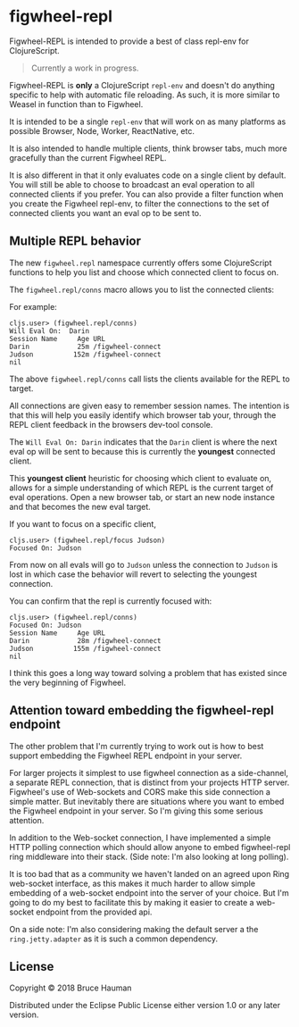 # figwheel-repl

Figwheel-REPL is intended to provide a best of class repl-env for
ClojureScript.

> Currently a work in progress.

Figwheel-REPL is **only** a ClojureScript `repl-env` and doesn't do anything
specific to help with automatic file reloading. As such, it is more
similar to Weasel in function than to Figwheel.

It is intended to be a single `repl-env` that will work on as many
platforms as possible Browser, Node, Worker, ReactNative, etc.

It is also intended to handle multiple clients, think browser tabs,
much more gracefully than the current Figwheel REPL.

It is also different in that it only evaluates code on a single client
by default. You will still be able to choose to broadcast an eval
operation to all connected clients if you prefer. You can also provide
a filter function when you create the Figwheel repl-env, to filter the
connections to the set of connected clients you want an eval op to be
sent to.

## Multiple REPL behavior

The new `figwheel.repl` namespace currently offers some ClojureScript
functions to help you list and choose which connected client to focus on.

The `figwheel.repl/conns` macro allows you to list the connected clients:

For example:

```
cljs.user> (figwheel.repl/conns)
Will Eval On:  Darin
Session Name     Age URL
Darin            25m /figwheel-connect
Judson          152m /figwheel-connect
nil
```


The above `figwheel.repl/conns` call lists the clients available for the
REPL to target.

All connections are given easy to remember session names. The
intention is that this will help you easily identify which browser tab
your, through the REPL client feedback in the browsers dev-tool
console.

The `Will Eval On: Darin` indicates that the `Darin` client is where
the next eval op will be sent to because this is currently the
**youngest** connected client.

This **youngest client** heuristic for choosing which client to
evaluate on, allows for a simple understanding of which REPL is the
current target of eval operations. Open a new browser tab, or start an
new node instance and that becomes the new eval target.

If you want to focus on a specific client,

```
cljs.user> (figwheel.repl/focus Judson)
Focused On: Judson
```

From now on all evals will go to `Judson` unless the connection to
`Judson` is lost in which case the behavior will revert to selecting
the youngest connection.

You can confirm that the repl is currently focused with:

```
cljs.user> (figwheel.repl/conns)
Focused On: Judson
Session Name     Age URL
Darin            28m /figwheel-connect
Judson          155m /figwheel-connect
nil
```

I think this goes a long way toward solving a problem that has existed
since the very beginning of Figwheel.

## Attention toward embedding the figwheel-repl endpoint

The other problem that I'm currently trying to work out is how to best
support embedding the Figwheel REPL endpoint in your server.

For larger projects it simplest to use figwheel connection as a
side-channel, a separate REPL connection, that is distinct from your
projects HTTP server. Figwheel's use of Web-sockets and CORS make this
side connection a simple matter. But inevitably there are situations
where you want to embed the Figwheel endpoint in your server. So I'm
giving this some serious attention.

In addition to the Web-socket connection, I have implemented a simple
HTTP polling connection which should allow anyone to embed
figwheel-repl ring middleware into their stack. (Side note: I'm also
looking at long polling).

It is too bad that as a community we haven't landed on an agreed upon
Ring web-socket interface, as this makes it much harder to allow simple
embedding of a web-socket endpoint into the server of your choice. But
I'm going to do my best to facilitate this by making it easier to
create a web-socket endpoint from the provided api.

On a side note: I'm also considering making the default server a the
`ring.jetty.adapter` as it is such a common dependency.

## License

Copyright © 2018 Bruce Hauman

Distributed under the Eclipse Public License either version 1.0 or any
later version.
